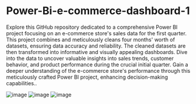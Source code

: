 # Power-Bi-e-commerce-dashboard-1

 Explore this GitHub repository dedicated to a comprehensive Power BI project focusing on an e-commerce store's sales data for the first quarter.
 This project combines and meticulously cleans four months' worth of datasets, ensuring data accuracy and reliability.
 The cleaned datasets are then transformed into informative and visually appealing dashboards.
 Dive into the data to uncover valuable insights into sales trends, customer behavior, and product performance during the crucial initial quarter.
 Gain a deeper understanding of the e-commerce store's performance through this meticulously crafted Power BI project, enhancing decision-making capabilities..


![image](https://github.com/KartikkShukla/Power-Bi-e-commerce-dashboard-1/assets/89353956/64951463-201e-4f9e-9547-19d71c785556)
![image](https://github.com/KartikkShukla/Power-Bi-e-commerce-dashboard-1/assets/89353956/0cbf6f36-6dbc-4651-8cf1-d956d244e357)
![image](https://github.com/KartikkShukla/Power-Bi-e-commerce-dashboard-1/assets/89353956/ab788fda-6008-417a-8043-eeae31b93627)

